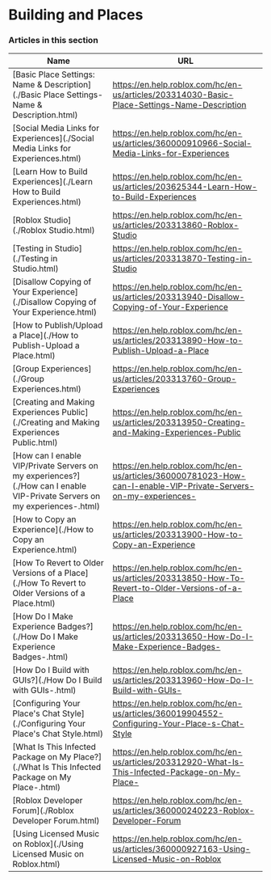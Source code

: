 # Building and Places  
### Articles in this section
Name|URL
-|-
[Basic Place Settings: Name & Description](./Basic Place Settings- Name & Description.html) |https://en.help.roblox.com/hc/en-us/articles/203314030-Basic-Place-Settings-Name-Description
[Social Media Links for Experiences](./Social Media Links for Experiences.html) |https://en.help.roblox.com/hc/en-us/articles/360000910966-Social-Media-Links-for-Experiences
[Learn How to Build Experiences](./Learn How to Build Experiences.html) |https://en.help.roblox.com/hc/en-us/articles/203625344-Learn-How-to-Build-Experiences
[Roblox Studio](./Roblox Studio.html) |https://en.help.roblox.com/hc/en-us/articles/203313860-Roblox-Studio
[Testing in Studio](./Testing in Studio.html) |https://en.help.roblox.com/hc/en-us/articles/203313870-Testing-in-Studio
[Disallow Copying of Your Experience](./Disallow Copying of Your Experience.html) |https://en.help.roblox.com/hc/en-us/articles/203313940-Disallow-Copying-of-Your-Experience
[How to Publish/Upload a Place](./How to Publish-Upload a Place.html) |https://en.help.roblox.com/hc/en-us/articles/203313890-How-to-Publish-Upload-a-Place
[Group Experiences](./Group Experiences.html) |https://en.help.roblox.com/hc/en-us/articles/203313760-Group-Experiences
[Creating and Making Experiences Public](./Creating and Making Experiences Public.html) |https://en.help.roblox.com/hc/en-us/articles/203313950-Creating-and-Making-Experiences-Public
[How can I enable VIP/Private Servers on my experiences?](./How can I enable VIP-Private Servers on my experiences-.html) |https://en.help.roblox.com/hc/en-us/articles/360000781023-How-can-I-enable-VIP-Private-Servers-on-my-experiences-
[How to Copy an Experience](./How to Copy an Experience.html) |https://en.help.roblox.com/hc/en-us/articles/203313900-How-to-Copy-an-Experience
[How To Revert to Older Versions of a Place](./How To Revert to Older Versions of a Place.html) |https://en.help.roblox.com/hc/en-us/articles/203313850-How-To-Revert-to-Older-Versions-of-a-Place
[How Do I Make Experience Badges?](./How Do I Make Experience Badges-.html) |https://en.help.roblox.com/hc/en-us/articles/203313650-How-Do-I-Make-Experience-Badges-
[How Do I Build with GUIs?](./How Do I Build with GUIs-.html) |https://en.help.roblox.com/hc/en-us/articles/203313960-How-Do-I-Build-with-GUIs-
[Configuring Your Place's Chat Style](./Configuring Your Place's Chat Style.html) |https://en.help.roblox.com/hc/en-us/articles/360019904552-Configuring-Your-Place-s-Chat-Style
[What Is This Infected Package on My Place?](./What Is This Infected Package on My Place-.html) |https://en.help.roblox.com/hc/en-us/articles/203312920-What-Is-This-Infected-Package-on-My-Place-
[Roblox Developer Forum](./Roblox Developer Forum.html) |https://en.help.roblox.com/hc/en-us/articles/360000240223-Roblox-Developer-Forum
[Using Licensed Music on Roblox](./Using Licensed Music on Roblox.html) |https://en.help.roblox.com/hc/en-us/articles/360000927163-Using-Licensed-Music-on-Roblox